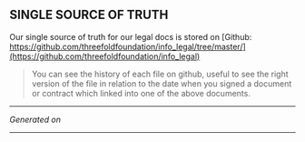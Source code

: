 ## SINGLE SOURCE OF TRUTH

Our single source of truth for our legal docs is stored on [Github: https://github.com/threefoldfoundation/info_legal/tree/master/](https://github.com/threefoldfoundation/info_legal)

> You can see the history of each file on github, useful to see the right version of the file in relation to the date when you signed a document or contract which linked into one of the above documents.

***
*Generated on*

<p id="the_single_source_truth_datetime"></p>

<script>
  // Get current date and time
  var now = new Date();
  var the_single_source_truth_datetime = now.toLocaleString();

  // Insert date and time into HTML
  document.getElementById("the_single_source_truth_datetime").innerHTML = the_single_source_truth_datetime;
</script>
***